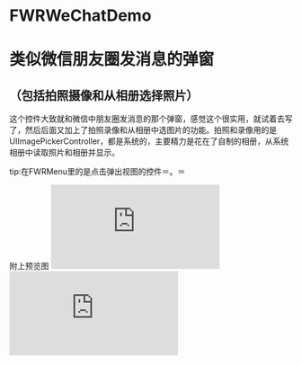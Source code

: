 # FWRWeChatDemo 

类似微信朋友圈发消息的弹窗 
===
（包括拍照摄像和从相册选择照片）
---

这个控件大致就和微信中朋友圈发消息的那个弹窗，感觉这个很实用，就试着去写了，然后后面又加上了拍照录像和从相册中选图片的功能。拍照和录像用的是UIImagePickerController，都是系统的，主要精力是花在了自制的相册，从系统相册中读取照片和相册并显示。 


tip:在FWRMenu里的是点击弹出视图的控件＝。＝

附上预览图
![](http://photo.blog.sina.com.cn/showpic.html#blogid=15377ae580102vyas&url=http://album.sina.com.cn/pic/006dqYOcgy6VEMDEObs3e) 
![](http://photo.blog.sina.com.cn/showpic.html#blogid=15377ae580102vyas&url=http://album.sina.com.cn/pic/006dqYOcgy6VEMEcyAH0b)
